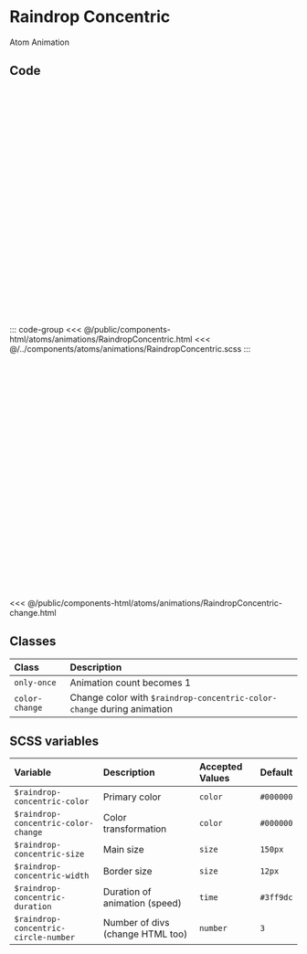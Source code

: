 # Raindrop Concentric
<Badge type="tip">Atom</Badge> <Badge type="info">Animation</Badge>

## Code

<div class="dev-section">
    <!--@include: ../../public/components-html/atoms/animations/RaindropConcentric.html -->
</div>

::: code-group
<<< @/public/components-html/atoms/animations/RaindropConcentric.html
<<< @/../components/atoms/animations/RaindropConcentric.scss
:::

<div class="dev-section">
    <!--@include: ../../public/components-html/atoms/animations/RaindropConcentric-change.html -->
</div>

<<< @/public/components-html/atoms/animations/RaindropConcentric-change.html

## Classes

| Class          | Description                                                            |
|:---------------|:-----------------------------------------------------------------------|
| `only-once`    | Animation count becomes 1                                              |
| `color-change` | Change color with `$raindrop-concentric-color-change` during animation |

## SCSS variables

| Variable                              | Description                      | Accepted Values | Default   |
|:--------------------------------------|:---------------------------------|:----------------|:----------|
| `$raindrop-concentric-color`          | Primary color                    | `color`         | `#000000` |
| `$raindrop-concentric-color-change`   | Color transformation             | `color`         | `#000000` |
| `$raindrop-concentric-size`           | Main size                        | `size`          | `150px`   |
| `$raindrop-concentric-width`          | Border size                      | `size`          | `12px`    |
| `$raindrop-concentric-duration`       | Duration of animation (speed)    | `time`          | `#3ff9dc` |
| `$raindrop-concentric-circle-number`  | Number of divs (change HTML too) | `number`        | `3`       |

<style lang="scss">
@import "docs/theme.scss";

.dev-section {
    overflow: hidden;
    height: 400px;
}

$raindrop-concentric-color: $primary-color;
$raindrop-concentric-color-change: $secondary-color;

@import "components/atoms/animations/RaindropConcentric.scss";
</style>